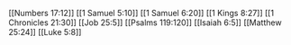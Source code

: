 [[Numbers 17:12]]
[[1 Samuel 5:10]]
[[1 Samuel 6:20]]
[[1 Kings 8:27]]
[[1 Chronicles 21:30]]
[[Job 25:5]]
[[Psalms 119:120]]
[[Isaiah 6:5]]
[[Matthew 25:24]]
[[Luke 5:8]]
